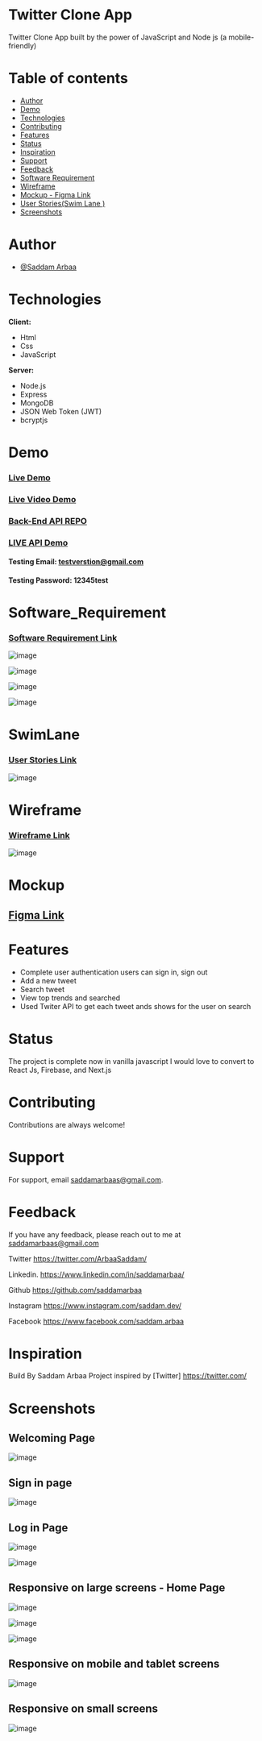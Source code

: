 #  Twitter Clone App 

Twitter Clone App built by the power of JavaScript and Node js (a mobile-friendly) 


# Table of contents
* [Author](#Author)
* [Demo](#Demo)
* [Technologies](#Technologies)
* [Contributing](#Contributing)
* [Features](#Features)
* [Status](#status)
* [Inspiration](#inspiration)
* [Support](#Support)
* [Feedback](#Feedback)
* [Software Requirement](#Software_Requirement)
* [Wireframe ](#Wireframe)
* [Mockup - Figma Link ](#Mockup)
* [User Stories(Swim Lane )](#SwimLane)
* [Screenshots](#Screenshots)


 
# Author

- [@Saddam Arbaa](https://github.com/saddamarbaa)


#  Technologies

**Client:**  

* Html 
* Css 
* JavaScript 

**Server:** 
* Node.js
* Express
* MongoDB 
* JSON Web Token (JWT)
* bcryptjs



# Demo
###  <a href="https://twitter-clone-saddam.netlify.app/">Live Demo </a>
###  <a href="https://www.loom.com/share/545edc779b964d2095f9dd5a5d22a0b4"> Live Video Demo </a>
###  <a href="https://github.com/saddamarbaa/twitter-clone-api"> Back-End API REPO</a>
###  <a href="https://twitter-clone-app-saddam.herokuapp.com/">LIVE API Demo</a>
####   Testing Email:      testverstion@gmail.com
####   Testing Password:    12345test

# Software_Requirement

###  <a href="https://docs.google.com/document/d/1yplI2Vj48vTDFZaDEuXqQQyjqGCVGYa_hVvIWOwxRPc/edit?usp=sharin">Software Requirement Link </a>


![image](https://user-images.githubusercontent.com/51326421/117193446-11b7d400-ae0d-11eb-91ce-4e5de00501ef.png)


![image](https://user-images.githubusercontent.com/51326421/117193675-5c395080-ae0d-11eb-833d-8124a347c5a8.png)


![image](https://user-images.githubusercontent.com/51326421/117438465-c829cf00-af5b-11eb-9bbb-28471596a1d4.png)

![image](https://user-images.githubusercontent.com/51326421/117438769-32427400-af5c-11eb-9670-52735790dd34.png)



# SwimLane
###   <a href="https://app.diagrams.net/#G18vgiEZPhBq5R7tyXKmE9cJReen30lvT3"> User Stories Link </a>
![image](https://user-images.githubusercontent.com/51326421/117197278-d1a72000-ae11-11eb-8137-32e385b20a92.png)


# Wireframe 
###   <a href="https://app.diagrams.net/#G1rC62Py6RQE0HrLCQAtIeGhmjKwcM0xJ7"> Wireframe Link </a>

![image](https://user-images.githubusercontent.com/51326421/117250912-1eb8df80-ae6e-11eb-8536-0532181df621.png)


# Mockup 
##  <a href="https://www.figma.com/file/KaZX9z3aqQDHwPSWPK4bSo/Twitter?node-id=0%3A1"> Figma Link </a>



# Features
-  Complete user authentication users can sign in, sign out
-  Add a new tweet
-  Search tweet
-  View top trends and searched
-  Used Twiter API to get each tweet ands shows for the user on search

# Status
The project is complete now in vanilla javascript I would love to convert to  React Js,  Firebase, and Next.js  


 # Contributing

Contributions are always welcome!

# Support

For support, email saddamarbaas@gmail.com.


# Feedback

If you have any feedback, please reach out to me at saddamarbaas@gmail.com

  
Twitter
https://twitter.com/ArbaaSaddam/

Linkedin.
https://www.linkedin.com/in/saddamarbaa/

Github
https://github.com/saddamarbaa

Instagram
https://www.instagram.com/saddam.dev/

Facebook
https://www.facebook.com/saddam.arbaa



# Inspiration
Build By Saddam Arbaa Project inspired by [Twitter] https://twitter.com/


# Screenshots

##  Welcoming Page 
![image](https://user-images.githubusercontent.com/51326421/120041084-dedeb580-c031-11eb-839c-efe2e5419d72.png)


##  Sign in page 
![image](https://user-images.githubusercontent.com/51326421/121556966-8ac6ce80-ca3e-11eb-87a1-df40be9132db.png)



## Log in Page
![image](https://user-images.githubusercontent.com/51326421/121557088-a5994300-ca3e-11eb-9f0b-3b45b2787057.png)



![image](https://user-images.githubusercontent.com/51326421/121612800-562a3580-ca85-11eb-91f1-450af5259953.png)



##  Responsive on large screens - Home Page 
![image](https://user-images.githubusercontent.com/51326421/119225798-3f508d00-bb30-11eb-8580-28ea22061bf9.png)


![image](https://user-images.githubusercontent.com/51326421/121557946-65869000-ca3f-11eb-8097-ea6c861eab81.png)




![image](https://user-images.githubusercontent.com/51326421/118804868-6ceacb80-b8cf-11eb-8ca7-137de4091be9.png)




## Responsive on mobile and tablet screens 

![image](https://user-images.githubusercontent.com/51326421/118638206-c7692680-b800-11eb-8734-cedbb670f6bf.png)


## Responsive on small screens

![image](https://user-images.githubusercontent.com/51326421/118638285-dfd94100-b800-11eb-82fe-4b8a288edd51.png)






 





